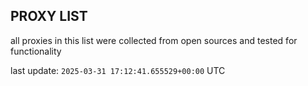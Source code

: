 ## PROXY LIST

all proxies in this list were collected from open sources and tested for functionality

last update: `2025-03-31 17:12:41.655529+00:00` UTC
